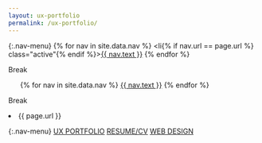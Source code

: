 ```yaml
---
layout: ux-portfolio
permalink: /ux-portfolio/
---
```


{:.nav-menu}
{% for nav in site.data.nav %}
<li{% if nav.url == page.url %} class="active"{% endif %}><a href="{{ nav.url }}">{{ nav.text }}</a></li>
{% endfor %}

Break

<ul class="nav-menu">
{% for nav in site.data.nav %}
<li{% if nav.url == page.url %} class="active"{% endif %}><a href="{{ nav.url }}">{{ nav.text }}</a></li>
{% endfor %}</ul>

Break

<li>{{ page.url }}</li>

{:.nav-menu}
[UX PORTFOLIO](../ux-portfolio)   [RESUME/CV](../online-cv)   [WEB DESIGN](../web-portfolio)
